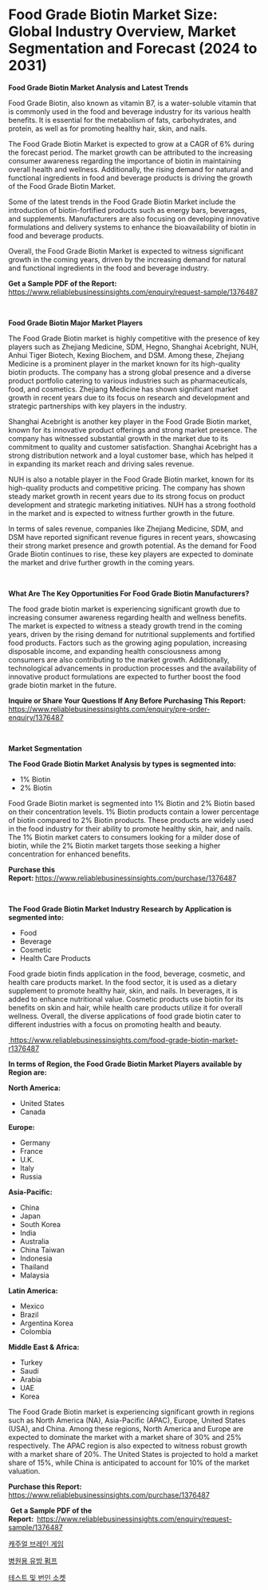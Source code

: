 <p><h1>Food Grade Biotin Market Size: Global Industry Overview, Market Segmentation and Forecast (2024 to 2031)</h1></p><p><strong>Food Grade Biotin Market Analysis and Latest Trends</strong></p>
<p><p>Food Grade Biotin, also known as vitamin B7, is a water-soluble vitamin that is commonly used in the food and beverage industry for its various health benefits. It is essential for the metabolism of fats, carbohydrates, and protein, as well as for promoting healthy hair, skin, and nails.</p><p>The Food Grade Biotin Market is expected to grow at a CAGR of 6% during the forecast period. The market growth can be attributed to the increasing consumer awareness regarding the importance of biotin in maintaining overall health and wellness. Additionally, the rising demand for natural and functional ingredients in food and beverage products is driving the growth of the Food Grade Biotin Market.</p><p>Some of the latest trends in the Food Grade Biotin Market include the introduction of biotin-fortified products such as energy bars, beverages, and supplements. Manufacturers are also focusing on developing innovative formulations and delivery systems to enhance the bioavailability of biotin in food and beverage products.</p><p>Overall, the Food Grade Biotin Market is expected to witness significant growth in the coming years, driven by the increasing demand for natural and functional ingredients in the food and beverage industry.</p></p>
<p><strong>Get a Sample PDF of the Report:&nbsp;</strong> <a href="https://www.reliablebusinessinsights.com/enquiry/request-sample/1376487">https://www.reliablebusinessinsights.com/enquiry/request-sample/1376487</a></p>
<p>&nbsp;</p>
<p><strong>Food Grade Biotin Major Market Players</strong></p>
<p><p>The Food Grade Biotin market is highly competitive with the presence of key players such as Zhejiang Medicine, SDM, Hegno, Shanghai Acebright, NUH, Anhui Tiger Biotech, Kexing Biochem, and DSM. Among these, Zhejiang Medicine is a prominent player in the market known for its high-quality biotin products. The company has a strong global presence and a diverse product portfolio catering to various industries such as pharmaceuticals, food, and cosmetics. Zhejiang Medicine has shown significant market growth in recent years due to its focus on research and development and strategic partnerships with key players in the industry.</p><p>Shanghai Acebright is another key player in the Food Grade Biotin market, known for its innovative product offerings and strong market presence. The company has witnessed substantial growth in the market due to its commitment to quality and customer satisfaction. Shanghai Acebright has a strong distribution network and a loyal customer base, which has helped it in expanding its market reach and driving sales revenue.</p><p>NUH is also a notable player in the Food Grade Biotin market, known for its high-quality products and competitive pricing. The company has shown steady market growth in recent years due to its strong focus on product development and strategic marketing initiatives. NUH has a strong foothold in the market and is expected to witness further growth in the future.</p><p>In terms of sales revenue, companies like Zhejiang Medicine, SDM, and DSM have reported significant revenue figures in recent years, showcasing their strong market presence and growth potential. As the demand for Food Grade Biotin continues to rise, these key players are expected to dominate the market and drive further growth in the coming years.</p></p>
<p>&nbsp;</p>
<p><strong>What Are The Key Opportunities For Food Grade Biotin Manufacturers?</strong></p>
<p><p>The food grade biotin market is experiencing significant growth due to increasing consumer awareness regarding health and wellness benefits. The market is expected to witness a steady growth trend in the coming years, driven by the rising demand for nutritional supplements and fortified food products. Factors such as the growing aging population, increasing disposable income, and expanding health consciousness among consumers are also contributing to the market growth. Additionally, technological advancements in production processes and the availability of innovative product formulations are expected to further boost the food grade biotin market in the future.</p></p>
<p><strong>Inquire or Share Your Questions If Any Before Purchasing This Report:</strong> <a href="https://www.reliablebusinessinsights.com/enquiry/pre-order-enquiry/1376487">https://www.reliablebusinessinsights.com/enquiry/pre-order-enquiry/1376487</a></p>
<p>&nbsp;</p>
<p><strong>Market Segmentation</strong></p>
<p><strong>The Food Grade Biotin Market Analysis by types is segmented into:</strong></p>
<p><ul><li>1% Biotin</li><li>2% Biotin</li></ul></p>
<p><p>Food Grade Biotin market is segmented into 1% Biotin and 2% Biotin based on their concentration levels. 1% Biotin products contain a lower percentage of biotin compared to 2% Biotin products. These products are widely used in the food industry for their ability to promote healthy skin, hair, and nails. The 1% Biotin market caters to consumers looking for a milder dose of biotin, while the 2% Biotin market targets those seeking a higher concentration for enhanced benefits.</p></p>
<p><strong>Purchase this Report:&nbsp;</strong><a href="https://www.reliablebusinessinsights.com/purchase/1376487">https://www.reliablebusinessinsights.com/purchase/1376487</a></p>
<p>&nbsp;</p>
<p><strong>The Food Grade Biotin Market Industry Research by Application is segmented into:</strong></p>
<p><ul><li>Food</li><li>Beverage</li><li>Cosmetic</li><li>Health Care Products</li></ul></p>
<p><p>Food grade biotin finds application in the food, beverage, cosmetic, and health care products market. In the food sector, it is used as a dietary supplement to promote healthy hair, skin, and nails. In beverages, it is added to enhance nutritional value. Cosmetic products use biotin for its benefits on skin and hair, while health care products utilize it for overall wellness. Overall, the diverse applications of food grade biotin cater to different industries with a focus on promoting health and beauty.</p></p>
<p><a href="https://www.reliablebusinessinsights.com/food-grade-biotin-market-r1376487">&nbsp;https://www.reliablebusinessinsights.com/food-grade-biotin-market-r1376487</a></p>
<p><strong>In terms of Region, the Food Grade Biotin Market Players available by Region are:</strong></p>
<p>
    <p> <strong> North America: </strong>
        <ul>
            <li>United States</li>
            <li>Canada</li>
        </ul>
        </p> 
    <p> <strong> Europe: </strong>
        <ul>
            <li>Germany</li>
            <li>France</li>
            <li>U.K.</li>
            <li>Italy</li>
            <li>Russia</li>
        </ul>
        </p> 
    <p> <strong> Asia-Pacific: </strong>
        <ul>
            <li>China</li>
            <li>Japan</li>
            <li>South Korea</li>
            <li>India</li>
            <li>Australia</li>
            <li>China Taiwan</li>
            <li>Indonesia</li>
            <li>Thailand</li>
            <li>Malaysia</li>
        </ul>
        </p> 
    <p> <strong> Latin America: </strong>
        <ul>
            <li>Mexico</li>
            <li>Brazil</li>
            <li>Argentina Korea</li>
            <li>Colombia</li>
        </ul>
        </p> 
    <p> <strong> Middle East & Africa: </strong>
        <ul>
            <li>Turkey</li>
            <li>Saudi</li>
            <li>Arabia</li>
            <li>UAE</li>
            <li>Korea</li>
        </ul>
    </p>
    </p>
<p><p>The Food Grade Biotin market is experiencing significant growth in regions such as North America (NA), Asia-Pacific (APAC), Europe, United States (USA), and China. Among these regions, North America and Europe are expected to dominate the market with a market share of 30% and 25% respectively. The APAC region is also expected to witness robust growth with a market share of 20%. The United States is projected to hold a market share of 15%, while China is anticipated to account for 10% of the market valuation.</p></p>
<p><strong>Purchase this Report: </strong><a href="https://www.reliablebusinessinsights.com/purchase/1376487">https://www.reliablebusinessinsights.com/purchase/1376487</a></p>
<p>&nbsp;<strong>Get a Sample PDF of the Report:&nbsp;&nbsp;</strong><a href="https://www.reliablebusinessinsights.com/enquiry/request-sample/1376487">https://www.reliablebusinessinsights.com/enquiry/request-sample/1376487</a></p>
<p><strong></strong></p>
<p><p><a href="https://medium.com/@electat2023/%EA%B8%80%EB%A1%9C%EB%B2%8C-%EC%BA%90%EC%A3%BC%EC%96%BC-%EB%B8%8C%EB%A0%88%EC%9D%B8-%EA%B2%8C%EC%9E%84-%EC%8B%9C%EC%9E%A5%EC%9D%80-2024%EB%85%84%EB%B6%80%ED%84%B0-2031%EB%85%84%EA%B9%8C%EC%A7%80-%EC%9D%98-%EC%97%B0%ED%8F%89%EA%B7%A0-%EC%84%B1%EC%9E%A5%EB%A5%A0%EB%A1%9C-%EC%84%B1%EC%9E%A5%ED%95%A0-%EA%B2%83%EC%9C%BC%EB%A1%9C-%EC%98%88%EC%83%81%EB%90%A9%EB%8B%88%EB%8B%A4-6958092ae42c">캐주얼 브레인 게임</a></p><p><a href="https://medium.com/@axintepreda1/%EB%B3%91%EC%9B%90%EC%9A%A9-%EC%9C%A0%EC%B6%95%EA%B8%B0-%EC%8B%9C%EC%9E%A5-%EC%A0%84%EB%A7%9D-%EC%99%84%EB%B2%BD%ED%95%9C-%EC%82%B0%EC%97%85-%EB%B6%84%EC%84%9D-2024%EB%85%84%EB%B6%80%ED%84%B0-2031%EB%85%84-f8068ca0339e">병원용 유방 펌프</a></p><p><a href="https://github.com/hxzi07639916/Market-Research-Report-List-2/blob/main/6129663124598.md">테스트 및 번인 소켓</a></p></p>